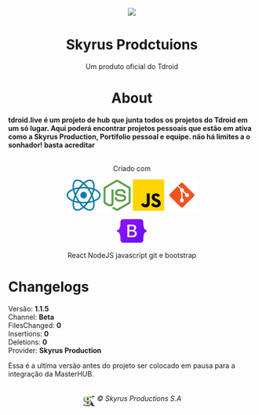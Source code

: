 <p align="center">
    <img src="https://github.com/Tdroid20/Tdroid20/assets/74636389/b09c5dfb-26ae-4d1f-919c-144feeb04e6a" width="90px" />
    <br>
    <h1 align="center">Skyrus Prodctuions</h1>
    <p align="center">Um produto oficial do Tdroid</p>
</p>

<h1 align="center">About</h1>
<strong>tdroid.live é um projeto de hub que junta todos os projetos do Tdroid em um só lugar. Aqui poderá encontrar projetos pessoais que estão em ativa como a Skyrus Production, Portifolio pessoal e equipe. não há limites a o sonhador! basta acreditar</strong>
<br>
<br>

<p align="center">Criado com</p>
<p align="center">
<img src="../PublicAssets/Icons/icon-react.png" />
<img src="../PublicAssets/Icons/icon-nodejs.png" />
<img src="../PublicAssets/Icons/icon-javscript.png" />
<img src="../PublicAssets/Icons/icon-git.png" />
</p>
<p align="center"><img src="../PublicAssets/Icons/Bootstrap_logo.svg.png" width="60px" /> </p>
<p align="center">React NodeJS javascript git e bootstrap</p>

# Changelogs

Versão: <strong>1.1.5</strong><br>
Channel: <strong>Beta</strong><br>
FilesChanged: **0** <br>
Insertions: **0** <br>
Deletions: **0** <br>
Provider: **Skyrus Production**<br>

Essa é a ultima versão antes do projeto ser colocado em pausa para a integração da MasterHUB.

<div style="display: flex; width: 100%; justify-content: center">
    <img src="../PublicAssets/Icons/SkyrusProduction.png" alt=" " width="30px" height="30px" style="margin-top: 18px"/> 
    <h6 align="center">© Skyrus Productions S.A</h6>
</div>
